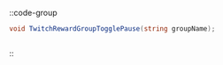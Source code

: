 ::code-group
  ```csharp [Method]
  void TwitchRewardGroupTogglePause(string groupName);
  ```
  ```csharp [Example]

  ```
::